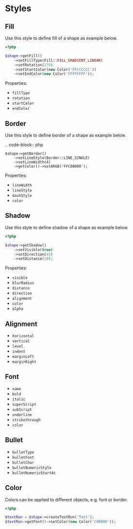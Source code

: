 # Styles

## Fill

Use this style to define fill of a shape as example below.

``` php
<?php

$shape->getFill()
    ->setFillType(Fill::FILL_GRADIENT_LINEAR)
    ->setRotation(270)
    ->setStartColor(new Color('FFCCCCCC'))
    ->setEndColor(new Color('FFFFFFFF'));
```

Properties:

- `fillType`
- `rotation`
- `startColor`
- `endColor`

## Border

Use this style to define border of a shape as example below.

.. code-block:: php

	$shape->getBorder()
		->setLineStyle(Border::LINE_SINGLE)
		->setLineWidth(4)
		->getColor()->setARGB('FFC00000');

Properties:

- `lineWidth`
- `lineStyle`
- `dashStyle`
- `color`

## Shadow

Use this style to define shadow of a shape as example below.

``` php
<?php

$shape->getShadow()
    ->setVisible(true)
    ->setDirection(45)
    ->setDistance(10);
```

Properties:

- `visible`
- `blurRadius`
- `distance`
- `direction`
- `alignment`
- `color`
- `alpha`

## Alignment

- `horizontal`
- `vertical`
- `level`
- `indent`
- `marginLeft`
- `marginRight`

## Font

- `name`
- `bold`
- `italic`
- `superScript`
- `subScript`
- `underline`
- `strikethrough`
- `color`

## Bullet

- `bulletType`
- `bulletFont`
- `bulletChar`
- `bulletNumericStyle`
- `bulletNumericStartAt`

## Color

Colors can be applied to different objects, e.g. font or border.

``` php
<?php

$textRun = $shape->createTextRun('Text');
$textRun->getFont()->setColor(new Color('C00000'));
```
